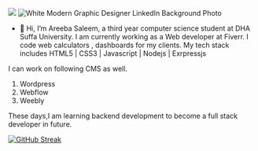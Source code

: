 ![](https://komarev.com/ghpvc/?username=Areeba4427)
![White Modern Graphic Designer LinkedIn Background Photo](https://user-images.githubusercontent.com/85062485/227606308-3cea3d16-7859-4a0a-b93c-4c8e903a02d5.png)

- 👋 Hi, I’m Areeba Saleem, a third year computer science student at DHA Suffa University. I am currently working as a Web developer at Fiverr. I code web calculators , dashboards for my clients. My tech stack includes
  HTML5 | CSS3 | Javascript | Nodejs | Exrpressjs

I can work on following CMS as well.
1. Wordpress
2. Webflow
3. Weebly


These days,I am learning backend development to become a full stack developer in future.

[![GitHub Streak](https://streak-stats.demolab.com?user=Areeba4427&theme=dark&date_format=M%20j%5B%2C%20Y%5D)](https://git.io/streak-stats)

